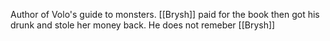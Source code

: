 Author of Volo's guide to monsters. [[Brysh]] paid for the book then got his drunk and stole her money back. He does not remeber [[Brysh]]

